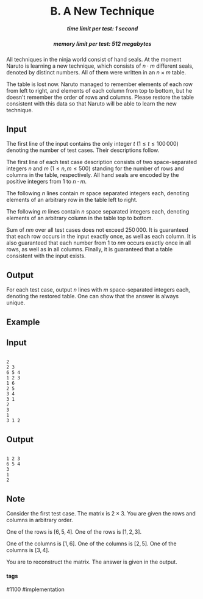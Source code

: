 <h1 style='text-align: center;'> B. A New Technique</h1>

<h5 style='text-align: center;'>time limit per test: 1 second</h5>
<h5 style='text-align: center;'>memory limit per test: 512 megabytes</h5>

All techniques in the ninja world consist of hand seals. At the moment Naruto is learning a new technique, which consists of $n\cdot m$ different seals, denoted by distinct numbers. All of them were written in an $n\times m$ table.

The table is lost now. Naruto managed to remember elements of each row from left to right, and elements of each column from top to bottom, but he doesn't remember the order of rows and columns. Please restore the table consistent with this data so that Naruto will be able to learn the new technique.

## Input

The first line of the input contains the only integer $t$ ($1\leq t\leq 100\,000$) denoting the number of test cases. Their descriptions follow.

The first line of each test case description consists of two space-separated integers $n$ and $m$ ($1 \leq n, m \leq 500$) standing for the number of rows and columns in the table, respectively. All hand seals are encoded by the positive integers from $1$ to $n\cdot m$.

The following $n$ lines contain $m$ space separated integers each, denoting elements of an arbitrary row in the table left to right.

The following $m$ lines contain $n$ space separated integers each, denoting elements of an arbitrary column in the table top to bottom.

Sum of $nm$ over all test cases does not exceed $250\,000$. It is guaranteed that each row occurs in the input exactly once, as well as each column. It is also guaranteed that each number from $1$ to $nm$ occurs exactly once in all rows, as well as in all columns. Finally, it is guaranteed that a table consistent with the input exists.

## Output

For each test case, output $n$ lines with $m$ space-separated integers each, denoting the restored table. One can show that the answer is always unique.

## Example

## Input


```

2
2 3
6 5 4
1 2 3
1 6
2 5
3 4
3 1
2
3
1
3 1 2

```
## Output


```

1 2 3 
6 5 4 
3 
1 
2 

```
## Note

Consider the first test case. The matrix is $2 \times 3$. You are given the rows and columns in arbitrary order.

One of the rows is $[6, 5, 4]$. One of the rows is $[1, 2, 3]$.

One of the columns is $[1, 6]$. One of the columns is $[2, 5]$. One of the columns is $[3, 4]$.

You are to reconstruct the matrix. The answer is given in the output.



#### tags 

#1100 #implementation 